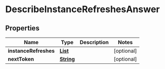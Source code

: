 

# DescribeInstanceRefreshesAnswer


## Properties

| Name | Type | Description | Notes |
|------------ | ------------- | ------------- | -------------|
|**instanceRefreshes** | [**List**](List.md) |  |  [optional] |
|**nextToken** | [**String**](String.md) |  |  [optional] |



